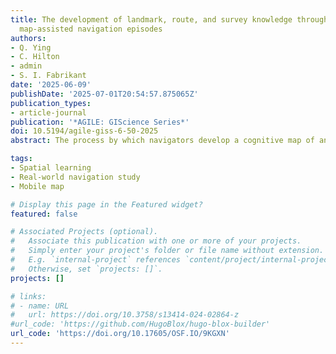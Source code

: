 ```yaml
---
title: The development of landmark, route, and survey knowledge through repeated mobile
  map-assisted navigation episodes
authors:
- Q. Ying
- C. Hilton
- admin
- S. I. Fabrikant
date: '2025-06-09'
publishDate: '2025-07-01T20:54:57.875065Z'
publication_types:
- article-journal
publication: '*AGILE: GIScience Series*'
doi: 10.5194/agile-giss-6-50-2025
abstract: The process by which navigators develop a cognitive map of an unfamiliar environment with increasing exposure has been extensively studied. How this process unfolds during mobile map-assisted navigation remains an open research question. We thus conducted an outdoor pedestrian navigation study (N = 45) in a residential neighborhood initially unknown to participants. Participants were asked to navigate a predefined route using a mobile map three times across three separate days within a week. Following each navigation session, participants were tested on their evolving spatial knowledge of the traversed environment. We find that participants acquired meaningful landmark, route, and survey knowledge on their first environmental exposure and that all three types of spatial knowledge increased in later sessions. We also discovered that landmark direction information developed faster than distance information in participants’ cognitive maps. These highly ecologically valid results contribute to a better understanding of the role of increased environmental exposure on the continuous and parallel development of spatial knowledge during map-assisted navigation.

tags:
- Spatial learning
- Real-world navigation study
- Mobile map

# Display this page in the Featured widget?
featured: false

# Associated Projects (optional).
#   Associate this publication with one or more of your projects.
#   Simply enter your project's folder or file name without extension.
#   E.g. `internal-project` references `content/project/internal-project/index.md`.
#   Otherwise, set `projects: []`.
projects: []

# links:
# - name: URL
#   url: https://doi.org/10.3758/s13414-024-02864-z
#url_code: 'https://github.com/HugoBlox/hugo-blox-builder'
url_code: 'https://doi.org/10.17605/OSF.IO/9KGXN'
---
```

